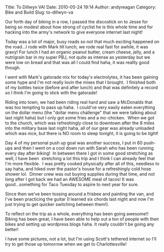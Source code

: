 Title: To Dillwyn VA!
Date: 2010-05-24 19:14
Author: andyreagan
Category: Bike and Build
Slug: to-dillwyn-va

Our forth day of biking in a row, I passed the discostick on to Jesse
for being so modest about how strong of cyclist he is this whole time
and for hacking into the army's network to give everyone internet last
night!

Today was a lot of major, busy roads so not that much exciting happened
on the road...I rode with Mark till lunch, we rode real fast for awhile,
it was gravy! For lunch I had an organic peanut butter, cream cheese,
jelly, and a nutrigrain bar in my super PBJ, not quite as intense as
yesterday but we were low on bread and that was all I could find haha,
it was reallly good though.

I went with Mark's gatorade mix for today's electrolytes, it has been
gaining some hype and I'm not really lovin the mixes that I brought.  I
finished both of my bottles twice (before and after lunch) and that was
definitely a record so I think I'm going to stick with the gatorade!

Riding into town, we had been riding real hard and saw a McDonalds that
was too tempting to pass up haha.  I could've very easily eaten
everything on the dollar menu (the "dollar menu challenge" that we were
talking about last night haha) but I only got some fries and a
mc-chicken.  When we got to the church, which was refreshingly close to
downtown after the 8 miles into the military base last night haha, all
of our gear was already unloaded which was nice, but there is NO room to
sleep tonight, it is going to be *tight*!

Day 4 of my personal push up goal was another success, I put in 60
push-ups and then I went on a cool down run with Sarah who has been
running every day after biking!  In between there I got in some good
stretching as well, I have been  stretching a lot this trip and I think
I can already feel that I'm more flexible.  I was pretty cooked
physically after all of this, needless to say haha, and hiked over the
pastor's house for a refreshingly cold hose shower lol.  Dinner crew was
out buying supplies during that time, and not long after I got back we
had an AWESOME meal of tacos! It was good...something for Taco Tuesday
to aspire to next year for sure.

Since then we've been tossing around a frisbee and painting the van, and
I've been practicing the guitar (I learned six chords last night and now
I'm just trying to get quicker switching between them!).

To reflect on the trip as a whole, everything has been going awesome!!
Biking has been great, I have been able to help out a ton of people with
their bikes and setting up wordpress blogs haha. It really couldn't be
going any better!

I have some pictures, not a lot, but I'm using Scott's tethered internet
so I'll try to get those up tomorrow when we get to Charlottesville!
